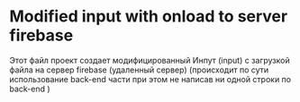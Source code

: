 # Modified input with onload to server firebase  

Этот файл проект создает модифицированный Инпут (input) с загрузкой файла на сервер
firebase (удаленный сервер) (происходит по сути использование back-end части 
при этом не написав ни одной строки по back-end )
